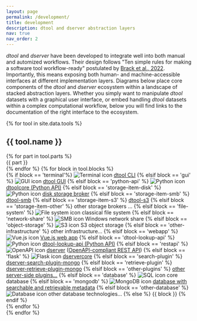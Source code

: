 ```yaml
---
layout: page
permalink: /development/
title: development
description: dtool and dserver abstraction layers
nav: true
nav_order: 2
---
```


_dtool_ and _dserver_ have been developed to integrate well into both manual and automized workflows.
Their design follows "Ten simple rules for making a software tool workflow-ready" postulated by
[Brack et al., 2022](https://doi.org/10.1371/journal.pcbi.1009823). Importantly, this means exposing both human-
and machine-accessible interfaces at different implementation layers. Diagrams below place core components of the
_dtool_ and _dserver_ ecosystem within a landscape of stacked abstraction layers. Whether you simply want to manipulate
_dtool_ datasets with a graphical user interface, or embed handling _dtool_ datasets within a complex computational
workflow, below you will find links to the documentation of the right interface to the ecosystem.

{% for tool in site.data.tools %}

  <section id="{{ tool.name | downcase | replace: ' ', '-' }}">
    <h2 class="">{{ tool.name }}</h2>
    <div class="tool-grid">
      {% for part in tool.parts %}
        <div class="{{ tool.name }}-h {{ part | downcase | replace: ' ', '-'}}">
          <span>{{ part }}</span>
        </div>
      {% endfor %}
      {% for block in tool.blocks %}
        <div class="{{ tool.name | downcase }}-block {{ block | downcase | replace: ' ', '-' }}">
          {% if block == 'terminal'%}
            <img src="{{ '/assets/icons/terminal.png' | relative_url}}" alt="Terminal icon">
            <span><a href="https://dtool.readthedocs.io">dtool CLI</a></span>
          {% elsif block == 'gui' %}
            <img src="{{ '/assets/icons/gtk.png' | relative_url}}" alt="GUI icon">
            <span><a href="https://dtool-lookup-gui.readthedocs.io">dtool GUI</a></span>
          {% elsif block == 'python-api' %}
            <img src="{{ '/assets/icons/python.png'| relative_url}}" alt="Python icon">
            <span><a href="https://dtoolcore.readthedocs.io/en/latest/">dtoolcore (Python API)</a></span>
          {% elsif block == 'storage-item-disk' %}
            <img src="{{ '/assets/icons/python.png'| relative_url}}" alt="Python icon">
            <span><a href="https://github.com/jic-dtool/dtoolcore/blob/master/dtoolcore/storagebroker.py#L403-L784">disk storage broker</a></span>
          {% elsif block == 'storage-item-smb' %}
            <span><a href="https://github.com/livMatS/dtool-smb">dtool-smb</a></span>
          {% elsif block == 'storage-item-s3' %}
            <span> <a href="https://github.com/jic-dtool/dtool-s3"> dtool-s3</a></span>
          {% elsif block == 'storage-item-other' %}
            <span>other storage brokers ...</span>
          {% elsif block == 'file-system' %}
            <img src="{{ '/assets/images/file-system.png'| relative_url}}" alt="File system icon">
            <span>classical file system</span>
          {% elsif block == 'network-share' %}
            <img src="{{ '/assets/icons/smb.png'| relative_url}}" alt="SMB icon">
            <span>Windows network share</span>
          {% elsif block == 'object-storage' %}
            <img src="{{ '/assets/icons/amazon-s3.png'| relative_url}}" alt="S3 icon">
            <span>S3 object storage</span>
          {% elsif block == 'other-infrastructure' %}
            <span>other infrastructure...</span>
          {% elsif block == 'webapp' %}
            <img src="{{ '/assets/icons/vuejs.png'| relative_url}}" alt="Vue.js icon">
            <span><a href="https://github.com/jic-dtool/dtool-lookup-webapp">Vue.js web app</a></span>
          {% elsif block == 'dtool-lookup-api' %}
            <img src="{{ '/assets/icons/python.png'| relative_url}}" alt="Python icon">
            <span><a href="https://dtool-lookup-api.readthedocs.io/en/latest/">dtool-lookup-api (Python API)</a></span>
          {% elsif block == 'restapi' %}
            <img src="{{ '/assets/icons/openapi.png'| relative_url}}" alt="OpenAPI icon">
            <span><a href="https://dserver.readthedocs.io">dserver</a> (<a href="https://demo.dtool.dev/lookup/doc/swagger">OpenAPI-compliant REST API</a>)</span>
          {% elsif block == 'flask' %}
            <img src="{{ '/assets/icons/flask.png'| relative_url}}" alt="Flask icon">
            <span><a href="https://dservercore.readthedocs.io">dservercore</a></span>
          {% elsif block == 'search-plugin' %}
            <span><a href="https://github.com/livMatS/dserver-search-plugin-mongo">dserver-search-plugin-mongo</a></span>
          {% elsif block == 'retrieve-plugin' %}
            <span><a href="https://github.com/livMatS/dserver-retrieve-plugin-mongo">dserver-retrieve-plugin-mongo</a></span>
          {% elsif block == 'other-plugins' %}
            <span><a href="https://dserver.readthedocs.io/en/latest/story.html#user-stories-that-lead-to-dserver-centered-additions-for-the-dtool-ecosystem">other server-side plugins...</a></span>
          {% elsif block == 'database' %}
            <img src="{{ '/assets/icons/sql.png'| relative_url}}" alt="SQL icon">
            <span>core database</span>
          {% elsif block == 'mongodb' %}
            <img src="{{ '/assets/icons/mongodb.png'| relative_url}}" alt="MongoDB icon">
            <span><a href="https://www.mongodb.com/">database with searchable and retrievable metadata</a></span>
          {% elsif block == 'other-database' %}
            <img src="{{ '/assets/icons/database.png'| relative_url}}" alt="Database icon">
            <span>other database technologies...</span>
          {% else %}
            {{ block }}
          {% endif %}
        </div>
      {% endfor %}
    </div>
  </section>
{% endfor %}
